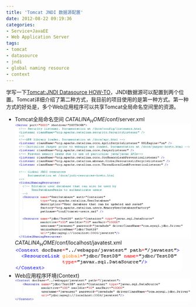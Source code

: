 ```yaml
---
title: 'Tomcat JNDI 数据源配置'
date: 2012-08-22 09:19:36
categories: 
- Service+JavaEE
- Web Application Server
tags: 
- tomcat
- datasource
- jndi
- global naming resource
- context
---
```

学写一下[Tomcat:JNDI Datasource HOW-TO](http://tomcat.apache.org/tomcat-5.5-doc/jndi-datasource-examples-howto.html)，JNDI数据源可以配置到两个位置。Tomcat详细介绍了第二种方式，我目前的项目使用的是第一种方式。第一种方式的好处是，多个Web应用程序可以共享Tomcat全局命名空间里的资源。
- Tomcat全局命名空间
  $CATALINA_HOME$/conf/server.xml
  ![Tomcat:JNDI数据源配置](/images/2012/8/0026uWfMgy6OTI3IELI3e.jpg)
  $CATALINA_HOME$/conf/localhost/javatest.xml
  ![Tomcat:JNDI数据源配置](/images/2012/8/0026uWfMgy6OTIlpNN46e.png)
- Web应用程序环境(Context)![Tomcat:JNDI数据源配置](/images/2012/8/0026uWfMgy6OTIx4xLj29.jpg)